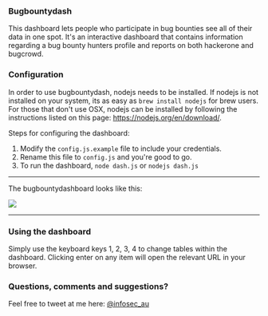 ### Bugbountydash

This dashboard lets people who participate in bug bounties see all of their data in one spot. It's an interactive dashboard that contains information regarding a bug bounty hunters profile and reports on both hackerone and bugcrowd.

### Configuration

In order to use bugbountydash, nodejs needs to be installed. If nodejs is not installed on your system, its as easy as `brew install nodejs` for brew users. For those that don't use OSX, nodejs can be installed by following the instructions listed on this page: https://nodejs.org/en/download/.

Steps for configuring the dashboard:

1. Modify the `config.js.example` file to include your credentials.
2. Rename this file to `config.js` and you're good to go.
3. To run the dashboard, `node dash.js` or `nodejs dash.js`

------

The bugbountydashboard looks like this:

![](http://blog.shubh.am/content/images/2016/03/1__node_dash_js__node_.png)

------

### Using the dashboard

Simply use the keyboard keys 1, 2, 3, 4 to change tables within the dashboard. Clicking enter on any item will open the relevant URL in your browser.

### Questions, comments and suggestions?

Feel free to tweet at me here: [@infosec_au](https://twitter.com/infosec_au)